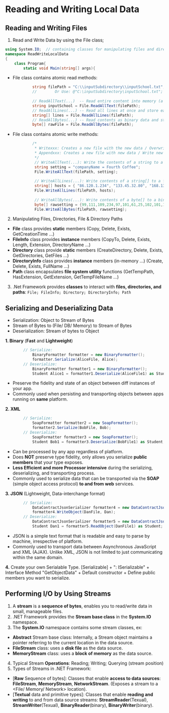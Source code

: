 # Reading and Writing Local Data
## Reading and Writing Files
1. Read and Write Data by using the File class;
```cs 
using System.IO;  // containing classes for manipulating files and directories. 
namespace ReadWriteLocalData
{
    class Program{
        static void Main(string[] args){
```
- File class contains atomic read methods:
```cs
            string filePath = "C:\\inputSubdirectory\\inputSchool.txt"; // One may use '\\' or use '\' with '@' before the string.
            //        Or Use: @"C:\inputSubdirectory\inputSchool.txt";
            
            // ReadAllText(...)  -- Read entire content into memory (a string):
            string inputSchool = File.ReadAllText(filePath);
            // ReadAllLines(...) -- Read all lines at once and store each line at a new index in a string array:
            string[] lines = File.ReadAllLines(filePath);
            // ReadAllBytes(...) -- Read contents as binary data and store data in a byte array:
            byte[] rawFile = File.ReadAllBytes(filePath);
```
- File class contains atomic write methods:
```cs
            /*
             * Writexxx: Creates a new file with the new data / Overwrites the existing file with new data.
             * Appendxxx: Creates a new file with new data / Write new data to the end of the existing file.
             */
             // WriteAllText(...): Write the contents of a string to a file, overwrite contents if the file exists.
             string setting = "companyName = Fourth Coffee";
             File.WriteAllText(filePath, setting);
             
             // WriteAllLines(...): Write contents of a string[] to a file, each entry in the string[] represents a new line in the file.
             string[] hosts = { "86.120.1.234", "133.45.32.80", "168.134.35.65" };
             File.WriteAllLines(filePath, hosts);
             
             // WriteAllBytes(...): Write contents of a byte[] to a binary file:
             byte[] rawsetting = {99,111,109,234,97,101,61,25,102,101,101,111,102,104,78};
             File.WriteAllBytes(filePath, rawsetting);
```
2. Manipulating Files, Directories, File & Directory Paths
- **File** class provides **static** members (Copy, Delete, Exists, GetCreationTime ...)
- **FileInfo** class provides **instance** members (CopyTo, Delete, Exists, Length, Extension, DirectoryName ...)
- **Directory** class provide **static** members (CreateDirectory, Delete, Exists, GetDirectories, GetFiles ...)
- **DirectoryInfo** class provides **instance** members (in-memory ...) (Create, Delete, Exists, FullName ...)
- **Path** class encapsulates **file system utility** functions (GetTempPath, HasExtension, GetExtension, GetTempFileName ...)
3. .Net Framework provides **classes** to interact with **files, directories, and paths**:
``` File; FileInfo; Directory; DirectoryInfo; Path ```
## Serializing and Deserializing Data
- Serialization: Object to Stream of Bytes
- Stream of Bytes to (File/ DB/ Memory) to Stream of Bytes
- Deserialization: Stream of bytes to Object

**1. Binary** (**Fast** and **Lightweight**)
```cs
        // Serialize:
            BinaryFormatter formatter = new BinaryFormatter();
            formatter.Serialize(AliceFile, Alice);
        // Deserialize:
            BinaryFormatter formatter1 = new BinaryFormatter();
            Student Alice1 = formatter1.Deserialize(AliceFile1) as Student;
```
- Preserve the fidelity and state of an  object between diff instances of your app.
- Commonly used when persisting and transporting objects between apps running on **same** platform.

**2. XML** 
```cs
        // Serialize:
            SoapFormatter formatter2 = new SoapFormatter();
            formatter2.Serialize(BobFile, Bob);
        // Deserialize:
            SoapFormatter formatter3 = new SoapFormatter();
            Student Bob1 = formatter3.Deserialize(BobFile1) as Student;
```
- Can be processed by any app regardless of platform.
- Does **NOT** preserve type fidelity, only allows you serialize **public members** that your type exposes.
- **Less Efficient and more Processor intensive** during the serializing, deserializing, and transporting process.
- Commonly used to serialize data that can be transported via the **SOAP** (simple object access protocol) **to and from web** services.

**3. JSON** (Lightweight, Data-interchange format)
```cs
        // Serialize:
            DataContractJsonSerializer formatter4 = new DataContractJsonSerializer(typeof(Student));
            formatter4.WriteObject(DanFile, Dan);
        // Deserialize:
            DataContractJsonSerializer formatter5 = new DataContractJsonSerializer(typeof(Student));
            Student Dan1 = formatter5.ReadObject(DanFile1) as Student;
```
- JSON is a simple text format that is readable and easy to parse by machine, irrespective of platform.
- Commonly used to transport data between Asynchronous JavaScript and XML (AJAX). Unlike XML, JSON is not limited to just communicating within the same domain.

**4.** Create your own Serialable Type.
[Serializable] + ": ISerializable" + Interface Method "GetObjectData" + Default constructor + Define public members you want to serialize.
## Performing I/O by Using Streams
1. A **stream** is a **sequence of bytes**, enables you to read/write data in small, manageable files.
2. .NET Framework provides the **Stream base class** in the **System.IO** namespace.
3. The **System.IO** namespace contains some stream classes, ex:
- **Abstract** Stream base class: Internally, a Stream object maintains a pointer referring to the current location in the data source.
- **FileStream** class: uses a **disk file** as the data source.
- **MemoryStream** class: uses a **block of memory** as the data source.
4. Typical Stream **Operations**: Reading; Writing; Querying (stream position)
5. Types of Streams in .NET Framework:
- [**Raw** Sequence of bytes]: Classes that enable **access to data sources**: 
**FileStream**, **MemoryStream**, **NetworkStream**. 
(Exposes a stream to a <File/ Memory/ Network> location).
- [**Textual** data and primitive types]: Classes that enable **reading and writing** to and from data source streams: 
**StreamReader**(Texual), **StreamWriter**(Texual), **BinaryReader**(binary), **BinaryWriter**(binary).
